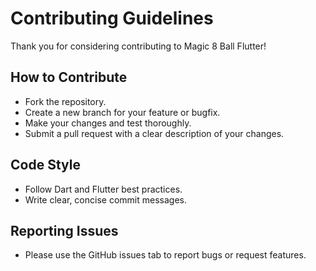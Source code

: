 # Contributing Guidelines

Thank you for considering contributing to Magic 8 Ball Flutter!

## How to Contribute
- Fork the repository.
- Create a new branch for your feature or bugfix.
- Make your changes and test thoroughly.
- Submit a pull request with a clear description of your changes.

## Code Style
- Follow Dart and Flutter best practices.
- Write clear, concise commit messages.

## Reporting Issues
- Please use the GitHub issues tab to report bugs or request features.
